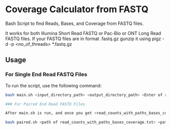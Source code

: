 # Coverage Calculator from FASTQ

Bash Script to find Reads, Bases, and Coverage from FASTQ files.

It works for both Illumina Short Read FASTQ or Pac-Bio or ONT Long Read FASTQ files.
If your FASTQ files are in format .fastq.gz   gunzip it using pigz -d -p <no_of_threads> *.fastq.gz
## Usage

### For Single End Read FASTQ Files

To run the script, use the following command:

```bash
bash main.sh <input_directory_path> <output_directory_path> <Enter of region of interest bases>

### For Paired End Read FASTQ Files

After main.sh is run, and once you get <read_counts_with_paths_bases_coverage.txt> file, run the following script:

bash paired.sh <path of read_counts_with_paths_bases_coverage.txt> <path of paired_read_count_with_paths_bases_coverage.txt>

